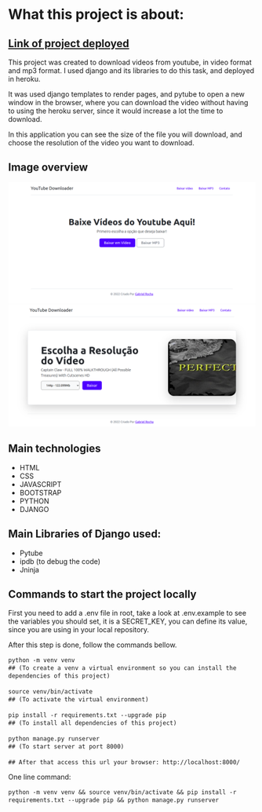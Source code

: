 # What this project is about:

## <a href="https://yt-downloader-application.herokuapp.com/" target="_blanck">Link of project deployed</a>

This project was created to download videos from youtube, in video format and mp3 format. I used django and its libraries to do this task, and deployed in heroku. 

It was used django templates to render pages, and pytube to open a new window in the browser, where you can download the video without having to using the heroku server, since it would increase a lot the time to download.

In this application you can see the size of the file you will download, and choose the resolution of the video you want to download.




## Image overview

<img src="./overview.png" alt="Overview Image"/>

<img src="./download-screen.png" alt="Download screen"/>



<br>

## Main technologies
- HTML
- CSS
- JAVASCRIPT
- BOOTSTRAP
- PYTHON
- DJANGO


## Main Libraries of Django used:
- Pytube
- ipdb (to debug the code)
- Jninja


## Commands to start the project locally

First you need to add a .env file in root, take a look at .env.example to see the variables you should set, it is a SECRET_KEY, you can define its value, since you are using in your local repository.

After this step is done, follow the commands bellow.

```
python -m venv venv 
## (To create a venv a virtual environment so you can install the dependencies of this project)

source venv/bin/activate 
## (To activate the virtual environment)

pip install -r requirements.txt --upgrade pip
## (To install all dependencies of this project)

python manage.py runserver
## (To start server at port 8000)

## After that access this url your browser: http://localhost:8000/
```

One line command:
```
python -m venv venv && source venv/bin/activate && pip install -r requirements.txt --upgrade pip && python manage.py runserver
```
